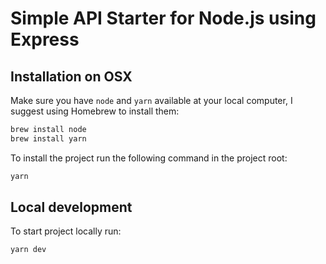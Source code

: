 # Simple API Starter for Node.js using Express

## Installation on OSX

Make sure you have `node` and `yarn` available at your local computer, I suggest using Homebrew to install them:

```sh
brew install node
brew install yarn
```

To install the project run the following command in the project root:

```sh
yarn
```

## Local development

To start project locally run:

```sh
yarn dev
```